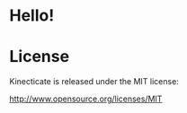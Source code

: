 # Hello! #


License
=======
Kinecticate is released under the MIT license:

  http://www.opensource.org/licenses/MIT

